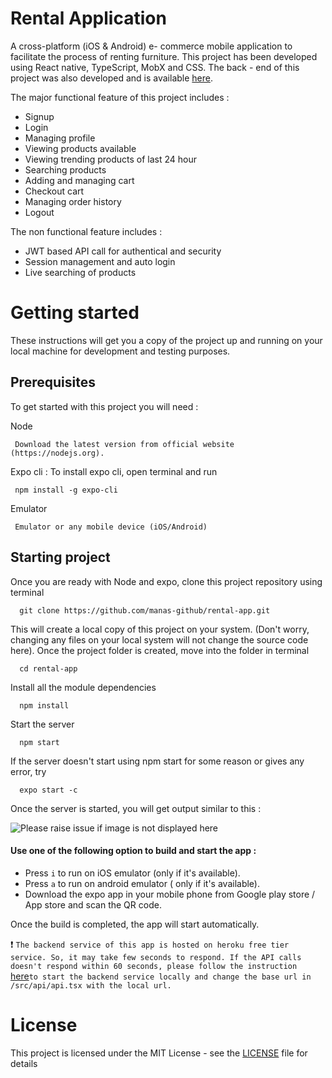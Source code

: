 # Rental Application
A cross-platform (iOS & Android) e- commerce mobile application to facilitate the process of renting furniture. This project has been developed using React native, TypeScript, MobX and CSS. The back - end of this project was also developed and is available [here](https://github.com/manas-github/rental-serverapp-springboot "Rental Application Backend").

The major functional feature of this project includes :
  - Signup
  - Login
  - Managing profile
  - Viewing products available
  - Viewing trending products of last 24 hour
  - Searching products
  - Adding and managing cart
  - Checkout cart
  - Managing order history
  - Logout
  
 The non functional feature includes :
  - JWT based API call for authentical and security
  - Session management and auto login
  - Live searching of products
  
# Getting started
These instructions will get you a copy of the project up and running on your local machine for development and testing purposes. 
  
## Prerequisites
To get started with this project you will need :
 
  Node
 ```
  Download the latest version from official website (https://nodejs.org).
 ```
  Expo cli : To install expo cli, open terminal and run
 ```
  npm install -g expo-cli
 ```
  Emulator
 ```
  Emulator or any mobile device (iOS/Android)
 ```

## Starting project
  Once you are ready with Node and expo, clone this project repository using terminal
  ```
    git clone https://github.com/manas-github/rental-app.git
  ```
  This will create a local copy of this project on your system. (Don't worry, changing any files on your local system will not change the source code here). Once the project folder is created, move into the folder in terminal
  ``` 
    cd rental-app
  ```
  Install all the module dependencies
  ```
    npm install
  ```
  Start the server
  ```
    npm start
  ```
  If the server doesn't start using npm start for some reason or gives any error, try
  ```
    expo start -c
  ```
  
  Once the server is started, you will get output similar to this :
  
  ![Please raise issue if image is not displayed here](https://github.com/manas-github/rental-app/blob/master/assets/Screenshot%202019-11-05%20at%2012.51.06%20AM.png)
  #### Use one of the following option to build and start the app :
  - Press ```i``` to run on iOS emulator (only if it's available).
  - Press ```a``` to run on android emulator ( only if it's available).
  - Download the expo app in your mobile phone from Google play store / App store and scan the QR code.
   
   
   
  Once the build is completed, the app will start automatically.
  
  
  
  :heavy_exclamation_mark: ```The backend service of this app is hosted on heroku free tier service. So, it may take few seconds to respond. If the API calls doesn't respond within 60 seconds, please follow the instruction ```[here](https://github.com/manas-github/rental-serverapp-springboot "Rental Application Backend")``` to start the backend service locally and change the base url in /src/api/api.tsx with the local url.  ```
  
  
  # License
  This project is licensed under the MIT License - see the [LICENSE](https://github.com/manas-github/rental-app/blob/master/LICENSE) file for details


